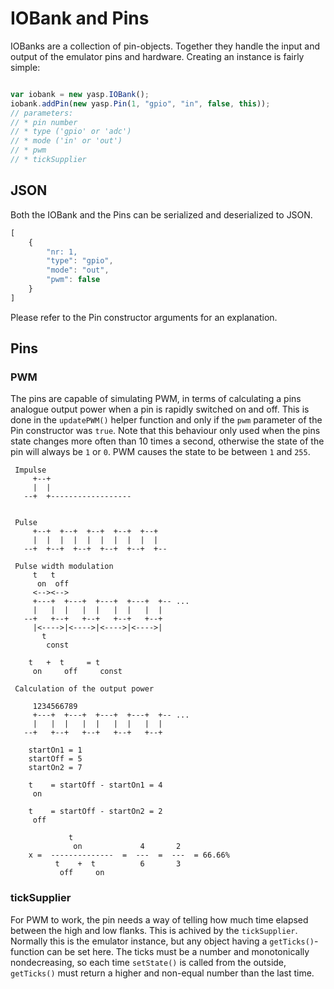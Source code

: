 # IOBank and Pins

IOBanks are a collection of pin-objects. Together they handle the input and output of the emulator pins and hardware.
Creating an instance is fairly simple:

```javascript

var iobank = new yasp.IOBank();
iobank.addPin(new yasp.Pin(1, "gpio", "in", false, this));
// parameters:
// * pin number
// * type ('gpio' or 'adc')
// * mode ('in' or 'out')
// * pwm
// * tickSupplier
```

## JSON
Both the IOBank and the Pins can be serialized and deserialized to JSON.

```javascript
[
    {
        "nr: 1,
        "type": "gpio",
        "mode": "out",
        "pwm": false
    }
]
```

Please refer to the Pin constructor arguments for an explanation.

## Pins

### PWM
The pins are capable of simulating PWM, in terms of calculating a pins analogue output power when a pin is rapidly
switched on and off. This is done in the `updatePWM()` helper function and only if the `pwm` parameter of the Pin
constructor was `true`.
Note that this behaviour only used when the pins state changes more often than 10 times a second, otherwise the state
of the pin will always be `1` or `0`. PWM causes the state to be between `1` and `255`.

```
 Impulse
     +--+
     |  |
   --+  +------------------


 Pulse
     +--+  +--+  +--+  +--+  +--+
     |  |  |  |  |  |  |  |  |  |
   --+  +--+  +--+  +--+  +--+  +--

 Pulse width modulation
     t   t
      on  off
     <--><-->
     +---+  +---+  +---+  +---+  +-- ...
     |   |  |   |  |   |  |   |  |
   --+   +--+   +--+   +--+   +--+
     |<---->|<---->|<---->|<---->|
       t
        const

    t   +  t     = t
     on     off     const

 Calculation of the output power

     1234566789
     +---+  +---+  +---+  +---+  +-- ...
     |   |  |   |  |   |  |   |  |
   --+   +--+   +--+   +--+   +--+

    startOn1 = 1
    startOff = 5
    startOn2 = 7

    t    = startOff - startOn1 = 4
     on

    t    = startOff - startOn2 = 2
     off

             t
              on             4       2
    x =  --------------  =  ---  =  ---  = 66.66%
          t    +  t          6       3
           off     on
```

### tickSupplier
For PWM to work, the pin needs a way of telling how much time elapsed between the high and low flanks. This is achived
by the `tickSupplier`. Normally this is the emulator instance, but any object having a `getTicks()`-function can be
set here. The ticks must be a number and monotonically nondecreasing, so each time `setState()` is called from the
outside, `getTicks()` must return a higher and non-equal number than the last time.
